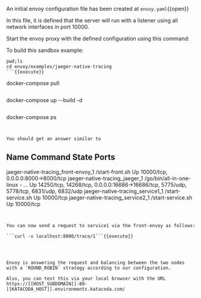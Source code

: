 An initial envoy configuration file has been created at
`envoy.yaml`{{open}}

In this file, it is defined that the server will run with a listener using all network interfaces in port 10000.

Start the envoy proxy with the defined configuration using this command:



To build this sandbox example:

```
pwd;ls
cd envoy/examples/jaeger-native-tracing
```{{execute}}

```
docker-compose pull
```{{execute}}

```
 docker-compose up --build -d
```{{execute}}

```
docker-compose ps
```{{execute}}


You should get an answer similar to

```

 Name                              Command                State                     Ports
-------------------------------------------------------------------------------------------------------------------------------------------------------------------
jaeger-native-tracing_front-envoy_1   /start-front.sh                Up      10000/tcp, 0.0.0.0:8000->8000/tcp
jaeger-native-tracing_jaeger_1        /go/bin/all-in-one-linux - ... Up      14250/tcp, 14268/tcp, 0.0.0.0:16686->16686/tcp, 5775/udp, 5778/tcp, 6831/udp, 6832/udp
jaeger-native-tracing_service1_1      /start-service.sh              Up      10000/tcp
jaeger-native-tracing_service2_1      /start-service.sh              Up      10000/tcp

```


You can now send a request to service1 via the front-envoy as follows:

```curl -v localhost:8000/trace/1```{{execute}}




Envoy is answering the request and balancing between the two nodes with a `ROUND_ROBIN` strategy according to our configuration.

Also, you can test this via your local browser with the URL https://[[HOST_SUBDOMAIN]]-80-[[KATACODA_HOST]].environments.katacoda.com/
